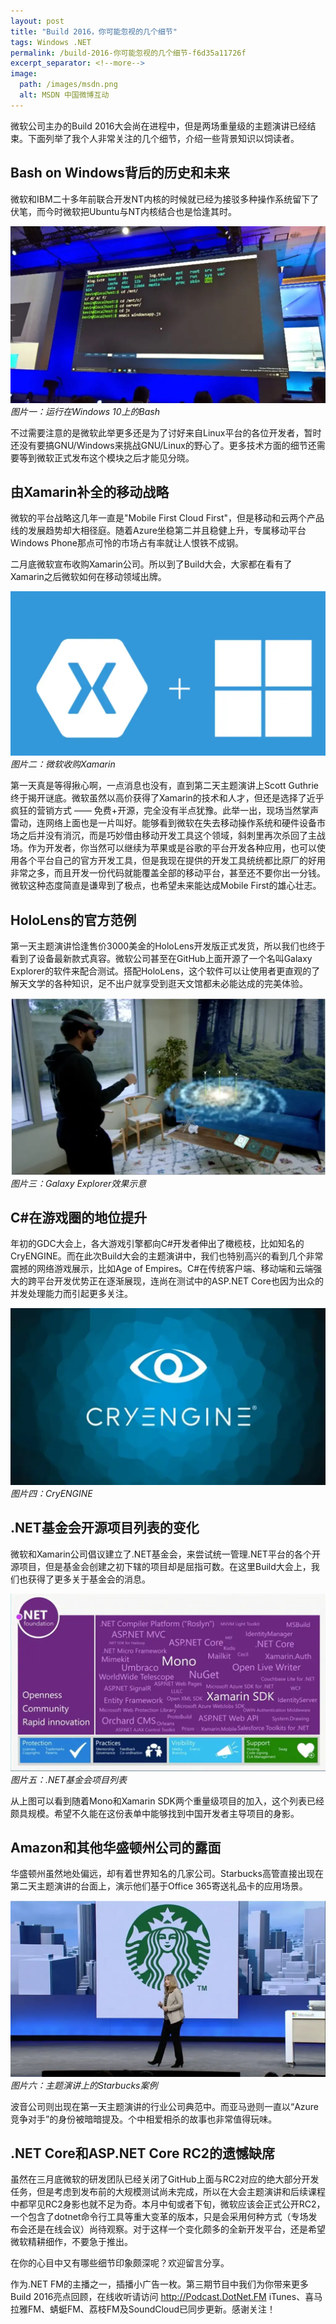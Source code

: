 ```yaml
---
layout: post
title: "Build 2016，你可能忽视的几个细节"
tags: Windows .NET
permalink: /build-2016-你可能忽视的几个细节-f6d35a11726f
excerpt_separator: <!--more-->
image:
  path: /images/msdn.png
  alt: MSDN 中国微博互动
---
```


微软公司主办的Build 2016大会尚在进程中，但是两场重量级的主题演讲已经结束。下面列举了我个人非常关注的几个细节，介绍一些背景知识以饲读者。
<!--more-->

## Bash on Windows背后的历史和未来

微软和IBM二十多年前联合开发NT内核的时候就已经为接驳多种操作系统留下了伏笔，而今时微软把Ubuntu与NT内核结合也是恰逢其时。

![img-description](/images/bash.png)
_图片一：运行在Windows 10上的Bash_

不过需要注意的是微软此举更多还是为了讨好来自Linux平台的各位开发者，暂时还没有要搞GNU/Windows来挑战GNU/Linux的野心了。更多技术方面的细节还需要等到微软正式发布这个模块之后才能见分晓。

## 由Xamarin补全的移动战略

微软的平台战略这几年一直是"Mobile First Cloud First"，但是移动和云两个产品线的发展趋势却大相径庭。随着Azure坐稳第二并且稳健上升，专属移动平台Windows Phone那点可怜的市场占有率就让人恨铁不成钢。

二月底微软宣布收购Xamarin公司。所以到了Build大会，大家都在看有了Xamarin之后微软如何在移动领域出牌。

![img-description](/images/xamarin-plus.png)
_图片二：微软收购Xamarin_

第一天真是等得揪心啊，一点消息也没有，直到第二天主题演讲上Scott Guthrie终于揭开谜底。微软虽然以高价获得了Xamarin的技术和人才，但还是选择了近乎疯狂的营销方式 —— 免费+开源，完全没有半点犹豫。此举一出，现场当然掌声雷动，连网络上面也是一片叫好。能够看到微软在失去移动操作系统和硬件设备市场之后并没有消沉，而是巧妙借由移动开发工具这个领域，斜刺里再次杀回了主战场。作为开发者，你当然可以继续为苹果或是谷歌的平台开发各种应用，也可以使用各个平台自己的官方开发工具，但是我现在提供的开发工具统统都比原厂的好用非常之多，而且开发一份代码就能覆盖全部的移动平台，甚至还不要你出一分钱。微软这种态度简直是谦卑到了极点，也希望未来能达成Mobile First的雄心壮志。

## HoloLens的官方范例

第一天主题演讲恰逢售价3000美金的HoloLens开发版正式发货，所以我们也终于看到了设备最新款式真容。微软公司甚至在GitHub上面开源了一个名叫Galaxy Explorer的软件来配合测试。搭配HoloLens，这个软件可以让使用者更直观的了解天文学的各种知识，足不出户就享受到逛天文馆都未必能达成的完美体验。

![img-description](/images/hololens.png)
_图片三：Galaxy Explorer效果示意_

## C#在游戏圈的地位提升

年初的GDC大会上，各大游戏引擎都向C#开发者伸出了橄榄枝，比如知名的CryENGINE。而在此次Build大会的主题演讲中，我们也特别高兴的看到几个非常震撼的网络游戏展示，比如Age of Empires。C#在传统客户端、移动端和云端强大的跨平台开发优势正在逐渐展现，连尚在测试中的ASP.NET Core也因为出众的并发处理能力而引起更多关注。

![img-description](/images/cryengine.png)
_图片四：CryENGINE_

## .NET基金会开源项目列表的变化

微软和Xamarin公司倡议建立了.NET基金会，来尝试统一管理.NET平台的各个开源项目，但是基金会创建之初下辖的项目却是屈指可数。在这里Build大会上，我们也获得了更多关于基金会的消息。

![img-description](/images/net-foundation.png)
_图片五：.NET基金会项目列表_

从上图可以看到随着Mono和Xamarin SDK两个重量级项目的加入，这个列表已经颇具规模。希望不久能在这份表单中能够找到中国开发者主导项目的身影。

## Amazon和其他华盛顿州公司的露面

华盛顿州虽然地处偏远，却有着世界知名的几家公司。Starbucks高管直接出现在第二天主题演讲的台面上，演示他们基于Office 365寄送礼品卡的应用场景。

![img-description](/images/starbucks.png)
_图片六：主题演讲上的Starbucks案例_

波音公司则出现在第一天主题演讲的行业公司典范中。而亚马逊则一直以“Azure竞争对手”的身份被暗暗提及。个中相爱相杀的故事也非常值得玩味。

## .NET Core和ASP.NET Core RC2的遗憾缺席

虽然在三月底微软的研发团队已经关闭了GitHub上面与RC2对应的绝大部分开发任务，但是考虑到发布前的大规模测试尚未完成，所以在大会主题演讲和后续课程中都罕见RC2身影也就不足为奇。本月中旬或者下旬，微软应该会正式公开RC2，一个包含了dotnet命令行工具等重大变革的版本，只是会采用何种方式（专场发布会还是在线会议）尚待观察。对于这样一个变化颇多的全新开发平台，还是希望微软精耕细作，不要急于推出。

在你的心目中又有哪些细节印象颇深呢？欢迎留言分享。

作为.NET FM的主播之一，插播小广告一枚。第三期节目中我们为你带来更多Build 2016亮点回顾，在线收听请访问 http://Podcast.DotNet.FM iTunes、喜马拉雅FM、蜻蜓FM、荔枝FM及SoundCloud已同步更新。感谢关注！

